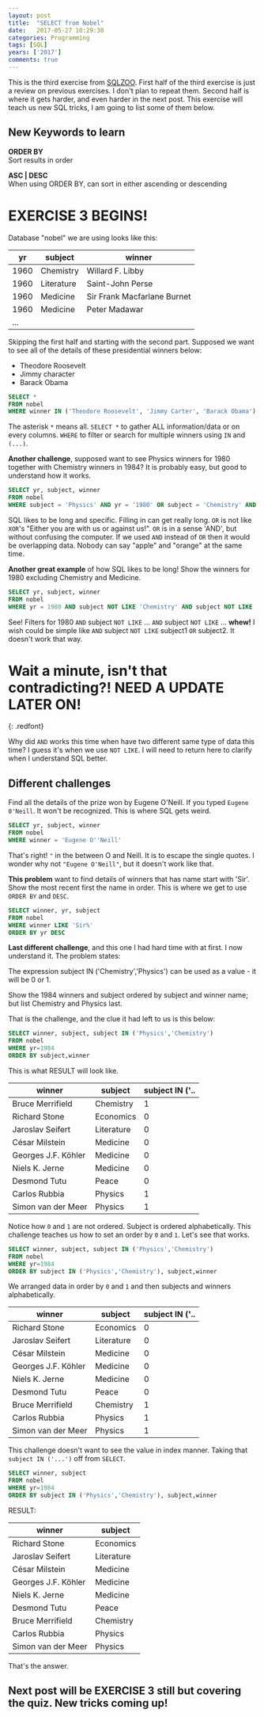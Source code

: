 ```yaml
---
layout: post
title:  "SELECT from Nobel"
date:   2017-05-27 10:29:30
categories: Programming
tags: [SQL]
years: ['2017']
comments: true
---
```


This is the third exercise from [SQLZOO][SQLZOO]. First half of the third exercise is just a review on previous exercises. I don't plan to repeat them. Second half is where it gets harder, and even harder in the next post. This exercise will teach us new SQL tricks, I am going to list some of them below.

## New Keywords to learn

<strong>ORDER BY</strong> <br>
Sort results in order

<strong>ASC | DESC</strong> <br>
When using ORDER BY, can sort in either ascending or descending

# EXERCISE 3 BEGINS!

Database "nobel" we are using looks like this:

| yr | subject | winner |
|-------|-------|-------|
| 1960 | Chemistry | Willard F. Libby |
| 1960 | Literature | Saint-John Perse |
| 1960 | Medicine | Sir Frank Macfarlane Burnet |
| 1960 | Medicine | Peter Madawar |
| ... |

Skipping the first half and starting with the second part. Supposed we want to see all of
the details of these presidential winners below:

- Theodore Roosevelt
- Jimmy character
- Barack Obama

```sql
SELECT *
FROM nobel
WHERE winner IN ('Theodore Roosevelt', 'Jimmy Carter', 'Barack Obama')
```

The asterisk `*` means all. `SELECT *` to gather ALL information/data or on every columns. `WHERE` to filter or search for multiple winners using `IN` and `(...)`.

<strong>Another challenge</strong>, supposed want to see Physics winners for 1980 together with Chemistry winners in 1984? It is probably easy, but good to understand how it works.

```sql
SELECT yr, subject, winner
FROM nobel
WHERE subject = 'Physics' AND yr = '1980' OR subject = 'Chemistry' AND yr = '1984'
```

SQL likes to be long and specific. Filling in can get really long. `OR` is not like `XOR`'s "Either you are with us or against us!". `OR` is in a sense 'AND', but without confusing the computer. If we used `AND` instead of `OR` then it would be overlapping data. Nobody can say "apple" and "orange" at the same time.

<strong>Another great example</strong> of how SQL likes to be long! Show the winners for 1980 excluding Chemistry and Medicine.

```sql
SELECT yr, subject, winner
FROM nobel
WHERE yr = 1980 AND subject NOT LIKE 'Chemistry' AND subject NOT LIKE 'Medicine'
```

See! Filters for 1980 `AND` subject `NOT LIKE` ... `AND` subject `NOT LIKE` ... <strong>whew!</strong> I wish could be simple like `AND` subject `NOT LIKE` subject1 `OR` subject2. It doesn't work that way.

# Wait a minute, isn't that contradicting?! NEED A UPDATE LATER ON!
{: .redfont}

Why did `AND` works this time when have two different same type of data this time? I guess it's when we use `NOT LIKE`. I will need to return here to clarify when I understand SQL better.

## Different challenges

Find all the details of the prize won by Eugene O'Neill. If you typed `Eugene 0'Neill`. It won't be recognized. This is where SQL gets weird.

```sql
SELECT yr, subject, winner
FROM nobel
WHERE winner = 'Eugene O''Neill'
```

That's right! `"` in the between O and Neill. It is to escape the single quotes. I wonder why not `"Eugene O'Neill"`, but it doesn't work like that.

<strong>This problem</strong> want to find details of winners that has name start with 'Sir'. Show the most recent first the name in order. This is where we get to use `ORDER BY` and `DESC`.

```sql
SELECT winner, yr, subject
FROM nobel
WHERE winner LIKE 'Sir%'
ORDER BY yr DESC
```

<strong>Last different challenge</strong>, and this one I had hard time with at first. I now understand it. The problem states:

The expression subject IN ('Chemistry','Physics') can be used as a value - it will be 0 or 1.

Show the 1984 winners and subject ordered by subject and winner name; but list Chemistry and Physics last.

That is the challenge, and the clue it had left to us is this below:

```sql
SELECT winner, subject, subject IN ('Physics','Chemistry')
FROM nobel
WHERE yr=1984
ORDER BY subject,winner
```
This is what RESULT will look like.

| winner | subject | subject IN ('.. |
|-------|-------|-------|
| Bruce Merrifield | Chemistry | 1 |
| Richard Stone | Economics | 0 |
| Jaroslav Seifert | Literature | 0 |
| César Milstein | Medicine | 0 |
| Georges J.F. Köhler	| Medicine | 0 |
| Niels K. Jerne | Medicine | 0 |
| Desmond Tutu | Peace | 0 |
| Carlos Rubbia | Physics | 1 |
| Simon van der Meer | Physics | 1 |

Notice how `0` and `1` are not ordered. Subject is ordered alphabetically. This challenge teaches us how to set an order by `0` and `1`. Let's see that works.

```sql
SELECT winner, subject, subject IN ('Physics','Chemistry')
FROM nobel
WHERE yr=1984
ORDER BY subject IN ('Physics','Chemistry'), subject,winner
```

We arranged data in order by `0` and `1` and then subjects and winners alphabetically.

| winner | subject | subject IN ('.. |
|-------|-------|-------|
| Richard Stone | Economics | 0 |
| Jaroslav Seifert | Literature | 0 |
| César Milstein | Medicine | 0 |
| Georges J.F. Köhler	| Medicine | 0 |
| Niels K. Jerne | Medicine | 0 |
| Desmond Tutu | Peace | 0 |
| Bruce Merrifield | Chemistry | 1 |
| Carlos Rubbia | Physics | 1 |
| Simon van der Meer | Physics | 1 |

This challenge doesn't want to see the value in index manner. Taking that `subject IN ('...')` off from `SELECT`.

```sql
SELECT winner, subject
FROM nobel
WHERE yr=1984
ORDER BY subject IN ('Physics','Chemistry'), subject,winner
```

RESULT:

| winner | subject |
|-------|-------|
| Richard Stone | Economics |
| Jaroslav Seifert | Literature |
| César Milstein | Medicine |
| Georges J.F. Köhler	| Medicine |
| Niels K. Jerne | Medicine |
| Desmond Tutu | Peace |
| Bruce Merrifield | Chemistry |
| Carlos Rubbia | Physics |
| Simon van der Meer | Physics |

That's the answer.

## Next post will be EXERCISE 3 still but covering the quiz. New tricks coming up!














[SQLZOO]:http://sqlzoo.net/
